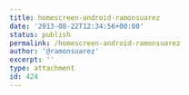 ```yaml
---
title: homescreen-android-ramonsuarez
date: '2013-08-22T12:34:56+00:00'
status: publish
permalink: /homescreen-android-ramonsuarez
author: '@ramonsuarez'
excerpt: ''
type: attachment
id: 424
---
```

<!DOCTYPE html PUBLIC "-//W3C//DTD HTML 4.0 Transitional//EN" "http://www.w3.org/TR/REC-html40/loose.dtd">
<?xml encoding="UTF-8">
